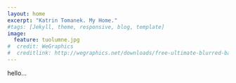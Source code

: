 ```yaml
---
layout: home
excerpt: "Katrin Tomanek. My Home."
#tags: [Jekyll, theme, responsive, blog, template]
image:
  feature: tuolumne.jpg
#  credit: WeGraphics
#  creditlink: http://wegraphics.net/downloads/free-ultimate-blurred-background-pack/
---
```


hello...
